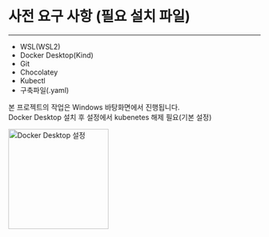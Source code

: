 # 사전 요구 사항 (필요 설치 파일)
---
- WSL(WSL2)
- Docker Desktop(Kind)
- Git
- Chocolatey
- Kubectl
- 구축파일(.yaml)

본 프로젝트의 작업은 Windows 바탕화면에서 진행됩니다.<br>
Docker Desktop 설치 후 설정에서 kubenetes 해제 필요(기본 설정)

<img src="/DevSecOps.Full-Project/img/2-1.png" alt="Docker Desktop 설정" width="200">